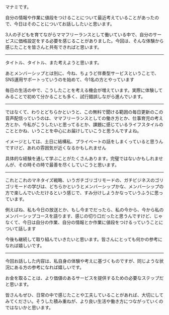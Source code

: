 マナミです。

自分の情報や作業に値段をつけることについて最近考えていることがあったので、今日はそのことについてお話ししたいと思います。

3人の子どもを育てながらママフリーランスとして働いている中で、自分のサービスに価格設定をする必要を感じることがありました。今回は、そんな体験から感じたことを皆さんと共有できればと思います。

---------------

タイトル、タイトル、また考えようと思います。

あとメンバーシップとは別に、今ね、ちょうど伴奏型サービスということで、SNS運用サポートっていうのを始めて、今1名の方とやっています

毎日の生活の中で、こうしたことを考える機会が増えています。実際に体験してみることで初めて分かることも多く、試行錯誤しながら進んでいます。

---------------

ではなくて、わりとどちらかというと、この無料で聞ける範囲の毎日更新のこの音声配信っていうのは、ママフリーランスとしての働き方とか、仕事育児の考え方とか、今私がこうしたいと思ってるとか、課題に感じているライフスタイルのこととかね、いうことを中心にお届けしていこうと思うんですよね。

イメージとしては、土日に結構私、プライベートの話をしまくっていると思うんですけど、あれの雰囲気が近くなるかもしれません

具体的な経験を通して学ぶことがたくさんあります。完璧ではないかもしれませんが、その時その時で最善を尽くしていこうと思います。

---------------

これとこれのマネタイズ戦略、いうガチゴリゴリモードの、ガチビジネスのゴリゴリモードの学びは、どちらかというとメンバーシップかな、メンバーシップの方で楽しんでいただけるという感じで、すみ分けしようかなっていうふうに思っています。

例えばね、私も今日の放送とか、もし今までだったら、私の今から、今から私のメンバーシップコースを語ります、感じの切り口だったと思うんですけど、じゃなくて、今日は自分の作業、自分の情報とか作業に値段をつけるっていうことについて話します

今後も継続して取り組んでいきたいと思います。皆さんにとっても何かの参考になれば嬉しいです。

---------------

今回お話しした内容は、私自身の体験や考えに基づくものですが、同じような状況にある方の参考になれば嬉しいです。

お金を取ることは、より価値のあるサービスを提供するための必要なステップだと思います。

皆さんもぜひ、日常の中で感じたことや工夫していることがあれば、大切にしてみてください。そうした積み重ねが、より良い生活や働き方につながっていくのではないかと思います。